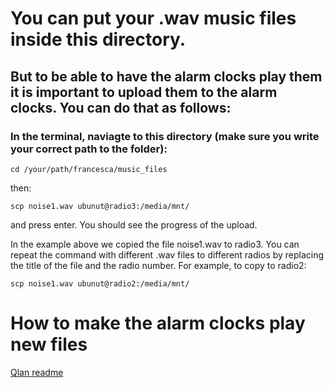 # You can put your .wav music files inside this directory.
## But to be able to have the alarm clocks play them it is important to upload them to the alarm clocks. You can do that as follows:

### In the terminal, naviagte to this directory (make sure you write your correct path to the folder):

`cd /your/path/francesca/music_files`

then:

`scp noise1.wav ubunut@radio3:/media/mnt/`

and press enter. You should see the progress of the upload.

In the example above we copied the file noise1.wav to radio3. You can repeat the command with different .wav files to
different radios by replacing the title of the file and the radio number. For example, to copy to radio2:

`scp noise1.wav ubunut@radio2:/media/mnt/`

# How to make the alarm clocks play new files #
[Qlan readme](qlab/README.md)

